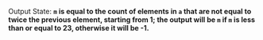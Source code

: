 Output State: **`m` is equal to the count of elements in `a` that are not equal to twice the previous element, starting from 1; the output will be `m` if `m` is less than or equal to 23, otherwise it will be -1.**